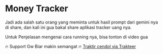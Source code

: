 # Money Tracker
Jadi ada salah satu orang yang meminta untuk hasil prompt dari gemini nya di share, dan kali ini gua bakal share aplikasi tracker uang nya.

Untuk Penjelasan mengenai cara running nya, bisa tonton di video gua


🔥 Support Gw Biar makin semangat 🔥
[Traktir cendol via Trakteer](https://trakteer.id/abangmik/tip)
